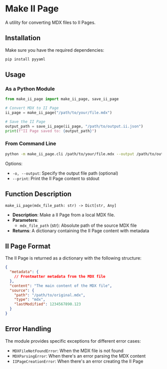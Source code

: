 # Make II Page

A utility for converting MDX files to II Pages.

## Installation

Make sure you have the required dependencies:

```bash
pip install pyyaml
```

## Usage

### As a Python Module

```python
from make_ii_page import make_ii_page, save_ii_page

# Convert MDX to II Page
ii_page = make_ii_page("/path/to/your/file.mdx")

# Save the II Page
output_path = save_ii_page(ii_page, "/path/to/output.ii.json")
print(f"II Page saved to: {output_path}")
```

### From Command Line

```bash
python -m make_ii_page.cli /path/to/your/file.mdx --output /path/to/output.ii.json
```

Options:
- `-o, --output`: Specify the output file path (optional)
- `--print`: Print the II Page content to stdout

## Function Description

```
make_ii_page(mdx_file_path: str) -> Dict[str, Any]
```

- **Description**: Make a II Page from a local MDX file.
- **Parameters**:
  - `mdx_file_path` (str): Absolute path of the source MDX file
- **Returns**: A dictionary containing the II Page content with metadata

## II Page Format

The II Page is returned as a dictionary with the following structure:

```json
{
  "metadata": {
    // Frontmatter metadata from the MDX file
  },
  "content": "The main content of the MDX file",
  "source": {
    "path": "/path/to/original.mdx",
    "type": "mdx",
    "lastModified": 1234567890.123
  }
}
```

## Error Handling

The module provides specific exceptions for different error cases:

- `MDXFileNotFoundError`: When the MDX file is not found
- `MDXParsingError`: When there's an error parsing the MDX content
- `IIPageCreationError`: When there's an error creating the II Page